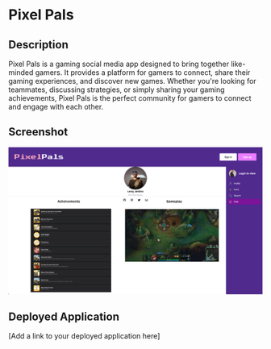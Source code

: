 # Pixel Pals

## Description
Pixel Pals is a gaming social media app designed to bring together like-minded gamers. It provides a platform for gamers to connect, share their gaming experiences, and discover new games. Whether you're looking for teammates, discussing strategies, or simply sharing your gaming achievements, Pixel Pals is the perfect community for gamers to connect and engage with each other.

## Screenshot
![PixelPal screenshot](./assets/profilepage%20(1).jpg "PixelPal screenshot")

## Deployed Application
[Add a link to your deployed application here]